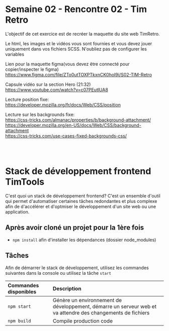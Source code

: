 # Semaine 02 - Rencontre 02 - Tim Retro

L'objectif de cet exercice est de recréer la maquette du site web TimRetro.

Le html, les images et le vidéos vous sont fournies et vous devez jouer uniquement dans vos fichiers SCSS. N'oubliez pas de configurer les variables

Lien pour la maquette figma(vous devez être connecté pour copier/inspecter le figma)  
https://www.figma.com/file/ZTo0utTOXPTkxnCK0hoI9i/S02-TIM-Retro

Capsule vidéo sur la section Hero (21:32)  
https://www.youtube.com/watch?v=c07PEutlUA8

Lecture position fixe:  
https://developer.mozilla.org/fr/docs/Web/CSS/position

Lecture sur les backgrounds fixe:  
https://css-tricks.com/almanac/properties/b/background-attachment/  
https://developer.mozilla.org/en-US/docs/Web/CSS/background-attachment  
https://css-tricks.com/use-cases-fixed-backgrounds-css/

<br><br>

# Stack de développement frontend TimTools

C'est quoi un stack de développement frontend? C'est un ensemble d'outil qui permet d'automatiser certaines tâches redondantes et plus complexe afin de d'accélérer et d'optmiser le développement d'un site web ou une application.

## Après avoir cloné un projet pour la 1ère fois

- `npm install` afin d'installer les dépendances (dossier node_modules)

## Tâches

Afin de démarrer le stack de développement, utilisez les commandes suivantes dans la console ou utilisez la tâche `start`

| Commandes disponibles | Description                                                                                                 |
| :-------------------- | :---------------------------------------------------------------------------------------------------------- |
| `npm start`           | Génère un environnement de développement, démarre un serveur web et va attendre des changements de fichiers |
| `npm build`           | Compile production code                                                                                     |
